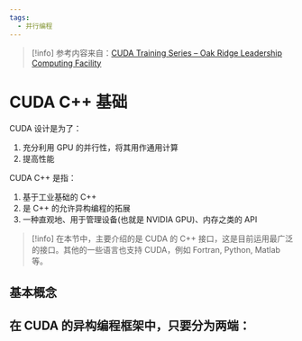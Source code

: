 ```yaml
---
tags:
  - 并行编程
---
```



> [!info] 参考内容来自：[CUDA Training Series – Oak Ridge Leadership Computing Facility](https://www.olcf.ornl.gov/cuda-training-series/) 

# CUDA C++ 基础

CUDA 设计是为了：
1. 充分利用 GPU 的并行性，将其用作通用计算
2. 提高性能

CUDA C++ 是指：
1. 基于工业基础的 C++
2. 是 C++ 的允许异构编程的拓展
3. 一种直观地、用于管理设备(也就是 NVIDIA GPU)、内存之类的 API

> [!info] 在本节中，主要介绍的是 CUDA 的 C++ 接口，这是目前运用最广泛的接口。其他的一些语言也支持 CUDA，例如 Fortran, Python, Matlab 等。

## 基本概念

在 CUDA 的异构编程框架中，只要分为两端：
- 